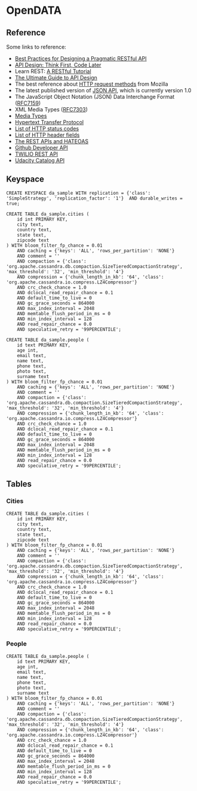 # OpenDATA

## Reference

Some links to reference:

* [Best Practices for Designing a Pragmatic RESTful API](http://www.vinaysahni.com/best-practices-for-a-pragmatic-restful-api)
* [API Design: Think First, Code Later](https://www.ckl.io/blog/api-design-think-first-code-later/)
* Learn REST: [A RESTful Tutorial](http://www.restapitutorial.com/)
* [The Ultimate Guide to API Design](https://blog.qmo.io/ultimate-guide-to-api-design/)
* The best reference about [HTTP request methods](https://developer.mozilla.org/en-US/docs/Web/HTTP/Methods) from Mozilla
* The latest published version of [JSON API](http://jsonapi.org/format/), which is currently version 1.0
* The JavaScript Object Notation (JSON) Data Interchange Format ([RFC7159](https://tools.ietf.org/html/rfc7159))
* XML Media Types ([RFC7303](https://tools.ietf.org/html/rfc7303))
* [Media Types](http://www.iana.org/assignments/media-types/media-types.xhtml)
* [Hypertext Transfer Protocol](https://en.wikipedia.org/wiki/Hypertext_Transfer_Protocol#Request_methods)
* [List of HTTP status codes](https://en.wikipedia.org/wiki/List_of_HTTP_status_codes)
* [List of HTTP header fields](https://en.wikipedia.org/wiki/List_of_HTTP_header_fields)
* [The REST APIs and HATEOAS](https://developer.paypal.com/docs/api/hateoas-links/)
* [Github Developer API](https://developer.github.com/v3/)
* [TWILIO REST API](https://www.twilio.com/docs/api/rest)
* [Udacity Catalog API](https://www.udacity.com/catalog-api)

## Keyspace

```
CREATE KEYSPACE da_sample WITH replication = {'class': 'SimpleStrategy', 'replication_factor': '1'}  AND durable_writes = true;

CREATE TABLE da_sample.cities (
    id int PRIMARY KEY,
    city text,
    country text,
    state text,
    zipcode text
) WITH bloom_filter_fp_chance = 0.01
    AND caching = {'keys': 'ALL', 'rows_per_partition': 'NONE'}
    AND comment = ''
    AND compaction = {'class': 'org.apache.cassandra.db.compaction.SizeTieredCompactionStrategy', 'max_threshold': '32', 'min_threshold': '4'}
    AND compression = {'chunk_length_in_kb': '64', 'class': 'org.apache.cassandra.io.compress.LZ4Compressor'}
    AND crc_check_chance = 1.0
    AND dclocal_read_repair_chance = 0.1
    AND default_time_to_live = 0
    AND gc_grace_seconds = 864000
    AND max_index_interval = 2048
    AND memtable_flush_period_in_ms = 0
    AND min_index_interval = 128
    AND read_repair_chance = 0.0
    AND speculative_retry = '99PERCENTILE';

CREATE TABLE da_sample.people (
    id text PRIMARY KEY,
    age int,
    email text,
    name text,
    phone text,
    photo text,
    surname text
) WITH bloom_filter_fp_chance = 0.01
    AND caching = {'keys': 'ALL', 'rows_per_partition': 'NONE'}
    AND comment = ''
    AND compaction = {'class': 'org.apache.cassandra.db.compaction.SizeTieredCompactionStrategy', 'max_threshold': '32', 'min_threshold': '4'}
    AND compression = {'chunk_length_in_kb': '64', 'class': 'org.apache.cassandra.io.compress.LZ4Compressor'}
    AND crc_check_chance = 1.0
    AND dclocal_read_repair_chance = 0.1
    AND default_time_to_live = 0
    AND gc_grace_seconds = 864000
    AND max_index_interval = 2048
    AND memtable_flush_period_in_ms = 0
    AND min_index_interval = 128
    AND read_repair_chance = 0.0
    AND speculative_retry = '99PERCENTILE';
```

## Tables

### Cities

```
CREATE TABLE da_sample.cities (
    id int PRIMARY KEY,
    city text,
    country text,
    state text,
    zipcode text
) WITH bloom_filter_fp_chance = 0.01
    AND caching = {'keys': 'ALL', 'rows_per_partition': 'NONE'}
    AND comment = ''
    AND compaction = {'class': 'org.apache.cassandra.db.compaction.SizeTieredCompactionStrategy', 'max_threshold': '32', 'min_threshold': '4'}
    AND compression = {'chunk_length_in_kb': '64', 'class': 'org.apache.cassandra.io.compress.LZ4Compressor'}
    AND crc_check_chance = 1.0
    AND dclocal_read_repair_chance = 0.1
    AND default_time_to_live = 0
    AND gc_grace_seconds = 864000
    AND max_index_interval = 2048
    AND memtable_flush_period_in_ms = 0
    AND min_index_interval = 128
    AND read_repair_chance = 0.0
    AND speculative_retry = '99PERCENTILE';
```

### People

```
CREATE TABLE da_sample.people (
    id text PRIMARY KEY,
    age int,
    email text,
    name text,
    phone text,
    photo text,
    surname text
) WITH bloom_filter_fp_chance = 0.01
    AND caching = {'keys': 'ALL', 'rows_per_partition': 'NONE'}
    AND comment = ''
    AND compaction = {'class': 'org.apache.cassandra.db.compaction.SizeTieredCompactionStrategy', 'max_threshold': '32', 'min_threshold': '4'}
    AND compression = {'chunk_length_in_kb': '64', 'class': 'org.apache.cassandra.io.compress.LZ4Compressor'}
    AND crc_check_chance = 1.0
    AND dclocal_read_repair_chance = 0.1
    AND default_time_to_live = 0
    AND gc_grace_seconds = 864000
    AND max_index_interval = 2048
    AND memtable_flush_period_in_ms = 0
    AND min_index_interval = 128
    AND read_repair_chance = 0.0
    AND speculative_retry = '99PERCENTILE';
```
 
